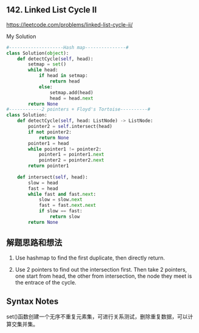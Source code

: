 ## 142. Linked List Cycle II

https://leetcode.com/problems/linked-list-cycle-ii/

My Solution

```python
#--------------------Hash map---------------#
class Solution(object):
    def detectCycle(self, head):
        setmap = set()
        while head:
            if head in setmap:
                return head
            else:
                setmap.add(head)
                head = head.next 
        return None
#------------2 pointers + Floyd's Tortoise----------#
class Solution:
    def detectCycle(self, head: ListNode) -> ListNode:
        pointer2 = self.intersect(head)
        if not pointer2:
            return None
        pointer1 = head
        while pointer1 != pointer2:
            pointer1 = pointer1.next
            pointer2 = pointer2.next
        return pointer1
                
    def intersect(self, head):
        slow = head
        fast = head
        while fast and fast.next:
            slow = slow.next
            fast = fast.next.next
            if slow == fast:
                return slow
        return None
```

## 解题思路和想法
1. Use hashmap to find the first duplicate, then directly return.

2. Use 2 pointers to find out the intersection first. Then take 2 pointers, one start from head, the other from intersection, the node they meet is the entrace of
the cycle.

## Syntax Notes
set()函数创建一个无序不重复元素集，可进行关系测试，删除重复数据，可以计算交集并集。
